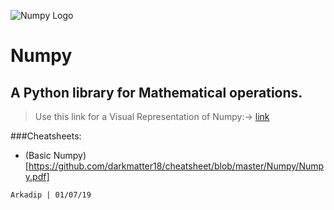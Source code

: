 ![Numpy Logo](https://github.com/darkmatter18/cheatsheet/blob/master/assets/numpy_logo.png)
# Numpy
## A Python library for Mathematical operations.

> Use this link for a Visual Representation of Numpy:-> [link](https://jalammar.github.io/visual-numpy/)

###Cheatsheets:

- (Basic Numpy)[https://github.com/darkmatter18/cheatsheet/blob/master/Numpy/Numpy.pdf]

`Arkadip | 01/07/19`